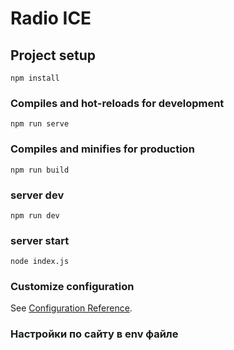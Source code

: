# Radio ICE

## Project setup
```
npm install
```

### Compiles and hot-reloads for development
```
npm run serve
```

### Compiles and minifies for production
```
npm run build
```
### server dev
```
npm run dev
```
### server start
```
node index.js
```


### Customize configuration
See [Configuration Reference](https://cli.vuejs.org/config/).


### Настройки по сайту в env файле
